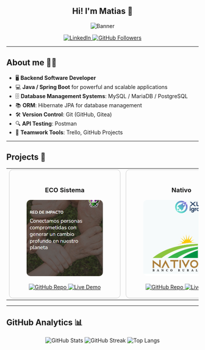 ## <div align="center">Hi! I'm Matias 👋</div>

<p align="center">
  <img src="https://github.com/user-attachments/assets/68b71ec1-eeb9-42b0-8da5-867f89554098" alt="Banner" />
</p>


<div align="center">
  <a href="https://www.linkedin.com/in/mnm-dev" target="_blank">
    <img src="https://img.shields.io/badge/-LinkedIn-blue?style=flat-square&logo=Linkedin&logoColor=white" alt="LinkedIn" />
  </a>
  <a href="https://github.com/mdev-repos?tab=followers">
    <img src="https://img.shields.io/github/followers/mdev-repos?label=GitHub%20Followers&style=flat-square" alt="GitHub Followers" />
  </a>
</div>

---

## About me 👨‍💻

- 🖥️ **Backend Software Developer**
- 💻 **Java / Spring Boot** for powerful and scalable applications
- 🗄️ **Database Management Systems**: MySQL / MariaDB / PostgreSQL
- 📚 **ORM**: Hibernate JPA for database management
- 🛠️ **Version Control**: Git (GitHub, Gitea)
- 🔍 **API Testing**: Postman
- 🤝 **Teamwork Tools**: Trello, GitHub Projects

---

## Projects 🚀

<div align="center">
  <table>
    <tr>
      <td>
        <div style="border: 1px solid #ccc; border-radius: 10px; padding: 20px; width: 250px; text-align: center;">
          <h3>ECO Sistema</h3>
          <a href="https://github.com/mdev-repos/EcoSistema-WebApp-v01">
            <img src="https://github.com/mdev-repos/mdev-repos/blob/main/assets/ECOSistema-03.png" alt="Project Screenshot" style="width: 200px; height: 200px; object-fit: cover; border-radius: 10px;">
          </a>
          <br/><br/>
          <a href="https://github.com/mdev-repos/EcoSistema-WebApp-v01">
            <img src="https://img.shields.io/badge/GitHub%20Repo-FF5722?style=flat-square&logo=github&logoColor=white" alt="GitHub Repo" />
          </a>
          <a href="#">
            <img src="https://img.shields.io/badge/Live%20Demo-00C853?style=flat-square&logo=rocket&logoColor=white" alt="Live Demo" />
          </a>
        </div>
      </td>
      <td>
        <div style="border: 1px solid #ccc; border-radius: 10px; padding: 20px; width: 250px; text-align: center;">
          <h3>Nativo</h3>
          <a href="https://link-to-project.com">
            <img src="https://github.com/mdev-repos/mdev-repos/blob/main/assets/Nativo-01.png" alt="Project Screenshot" style="width: 200px; height: 200px; object-fit: cover; border-radius: 10px;">
          </a>
          <br/><br/>
          <a href="#">
            <img src="https://img.shields.io/badge/GitHub%20Repo-FF5722?style=flat-square&logo=github&logoColor=white" alt="GitHub Repo" />
          </a>
          <a href="#">
            <img src="https://img.shields.io/badge/Live%20Demo-00C853?style=flat-square&logo=rocket&logoColor=white" alt="Live Demo" />
          </a>
        </div>
      </td>
    </tr>
  </table>
</div>


---

## GitHub Analytics 📊

<p align="center">
  <img src="https://github-readme-stats.vercel.app/api?username=mdev-repos&show_icons=true&theme=radical" alt="GitHub Stats" />
  <img src="https://github-readme-streak-stats.herokuapp.com/?user=mdev-repos&theme=radical" alt="GitHub Streak" />
  <img src="https://github-readme-stats.vercel.app/api/top-langs/?username=mdev-repos&layout=compact&theme=radical" alt="Top Langs" />
</p>

<!-- Puedes explorar más métricas en: https://github.com/anuraghazra/github-readme-stats -->


<!--
**mdev-repos/mdev-repos** is a ✨ _special_ ✨ repository because its `README.md` (this file) appears on your GitHub profile.

Here are some ideas to get you started:

- 🔭 I’m currently working on ...
- 🌱 I’m currently learning ...
- 👯 I’m looking to collaborate on ...
- 🤔 I’m looking for help with ...
- 💬 Ask me about ...
- 📫 How to reach me: ...
- 😄 Pronouns: ...
- ⚡ Fun fact: ...
-->
